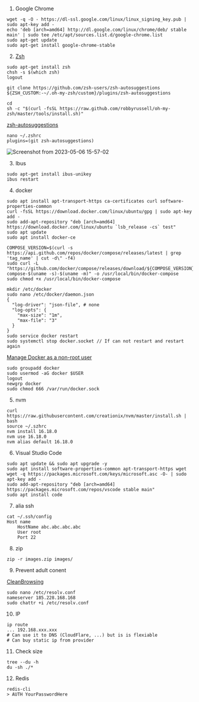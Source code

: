 
1. Google Chrome
```
wget -q -O - https://dl-ssl.google.com/linux/linux_signing_key.pub | sudo apt-key add -
echo 'deb [arch=amd64] http://dl.google.com/linux/chrome/deb/ stable main' | sudo tee /etc/apt/sources.list.d/google-chrome.list
sudo apt-get update 
sudo apt-get install google-chrome-stable
```

2. [Zsh](https://viblo.asia/p/cai-oh-my-zsh-powerlevel10k-toi-uu-va-su-dung-phim-tat-cho-terminal-ORNZqowM50n#_4-tim-hieu-zsh-8)
```
sudo apt-get install zsh
chsh -s $(which zsh)
logout

git clone https://github.com/zsh-users/zsh-autosuggestions ${ZSH_CUSTOM:-~/.oh-my-zsh/custom}/plugins/zsh-autosuggestions

cd
sh -c "$(curl -fsSL https://raw.github.com/robbyrussell/oh-my-zsh/master/tools/install.sh)"
```

 [zsh-autosuggestions](https://github.com/zsh-users/zsh-autosuggestions#installation)
```
nano ~/.zshrc
plugins=(git zsh-autosuggestions)
```

![Screenshot from 2023-05-06 15-57-02](https://user-images.githubusercontent.com/18675907/236614202-4d356ae2-20d8-40b6-865a-a697e0e3e697.png)



3. Ibus
```
sudo apt-get install ibus-unikey
ibus restart
```


4. docker
```
sudo apt install apt-transport-https ca-certificates curl software-properties-common
curl -fsSL https://download.docker.com/linux/ubuntu/gpg | sudo apt-key add -
sudo add-apt-repository "deb [arch=amd64] https://download.docker.com/linux/ubuntu `lsb_release -cs` test"
sudo apt update
sudo apt install docker-ce

COMPOSE_VERSION=$(curl -s https://api.github.com/repos/docker/compose/releases/latest | grep 'tag_name' | cut -d\" -f4)
sudo curl -L "https://github.com/docker/compose/releases/download/${COMPOSE_VERSION}/docker-compose-$(uname -s)-$(uname -m)" -o /usr/local/bin/docker-compose
sudo chmod +x /usr/local/bin/docker-compose

mkdir /etc/docker
sudo nano /etc/docker/daemon.json
{
  "log-driver": "json-file", # none
  "log-opts": {
    "max-size": "1m",
    "max-file": "3"
  }
}
sudo service docker restart
sudo systemctl stop docker.socket // If can not restart and restart again
```

[Manage Docker as a non-root user](https://docs.docker.com/engine/install/linux-postinstall)
```
sudo groupadd docker
sudo usermod -aG docker $USER
logout
newgrp docker
sudo chmod 666 /var/run/docker.sock
```


5. nvm
```
curl https://raw.githubusercontent.com/creationix/nvm/master/install.sh | bash
source ~/.szhrc
nvm install 16.18.0
nvm use 16.18.0
nvm alias default 16.18.0
```

6. Visual Studio Code
```
sudo apt update && sudo apt upgrade -y
sudo apt install software-properties-common apt-transport-https wget
wget -q https://packages.microsoft.com/keys/microsoft.asc -O- | sudo apt-key add -
sudo add-apt-repository "deb [arch=amd64] https://packages.microsoft.com/repos/vscode stable main"
sudo apt install code
```

7. alia ssh
```
cat ~/.ssh/config 
Host name
    HostName abc.abc.abc.abc
    User root
    Port 22
```

8. zip
```
zip -r images.zip images/
```

9. Prevent adult conent

[CleanBrowsing](https://cleanbrowsing.org/help/docs/configure-dns-filtering-on-linux/)
```
sudo nano /etc/resolv.conf
nameserver 185.228.168.168
sudo chattr +i /etc/resolv.conf
```

10. IP
```
ip route
... 192.168.xxx.xxx 
# Can use it to DNS (CloudFlare, ...) but is is flexiable
# Can buy static ip from provider
```

11. Check size
```
tree --du -h
du -sh ./*
```

12. Redis
```
redis-cli
> AUTH YourPasswordHere
```
